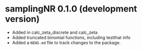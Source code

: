# samplingNR 0.1.0 (development version)

* Added in calc_zeta_discrete and calc_zeta
* Added truncated binomial functions, including testthat info
* Added a `NEWS.md` file to track changes to the package.
